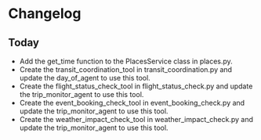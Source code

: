 # Changelog

## Today

-   Add the get_time function to the PlacesService class in places.py.
-   Create the transit_coordination_tool in transit_coordination.py and update the day_of_agent to use this tool.
-   Create the flight_status_check_tool in flight_status_check.py and update the trip_monitor_agent to use this tool.
-   Create the event_booking_check_tool in event_booking_check.py and update the trip_monitor_agent to use this tool.
-   Create the weather_impact_check_tool in weather_impact_check.py and update the trip_monitor_agent to use this tool.
